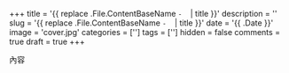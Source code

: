 +++
title = '{{ replace .File.ContentBaseName `-` ` ` | title }}'
description = ''
slug = '{{ replace .File.ContentBaseName `-` ` ` | title }}'
date = '{{ .Date }}'
image = 'cover.jpg'
categories = ['']
tags = ['']
hidden = false
comments = true
draft = true
+++

內容